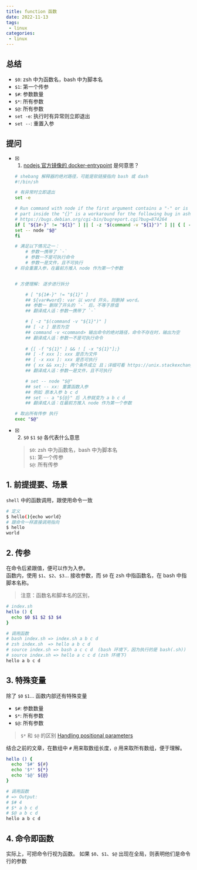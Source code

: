 ```yaml
---
title: function 函数
date: 2022-11-13
tags:
 - linux
categories: 
 - linux
---
```



## 总结
- `$0`: zsh 中为函数名，bash 中为脚本名     
- `$1`: 第一个传参      
- `$#`: 参数数量
- `$*`: 所有参数
- `$@`: 所有参数
- `set -e`: 执行时有异常则立即退出
- `set --`: 重置入参 




## 提问
- [x] 1. [nodejs 官方镜像的 docker-entrypoint](https://github.com/nodejs/docker-node/blob/main/16/alpine3.16/docker-entrypoint.sh) 是何意思？
    ```bash
    # shebang 解释器的绝对路径，可能是软链接指向 bash 或 dash
    #!/bin/sh

    # 有异常时立即退出
    set -e

    # Run command with node if the first argument contains a "-" or is not a system command. The last
    # part inside the "{}" is a workaround for the following bug in ash/dash:
    # https://bugs.debian.org/cgi-bin/bugreport.cgi?bug=874264
    if [ "${1#-}" != "${1}" ] || [ -z "$(command -v "${1}")" ] || { [ -f "${1}" ] && ! [ -x "${1}" ]; }; then
    set -- node "$@"
    fi

    # 满足以下情况之一：
        # 参数一携带了 `-`
        # 参数一不是可执行命令
        # 参数一是文件，且不可执行
    # 将会重置入参，在最前方推入 node 作为第一个参数

   
    # 方便理解: 逐步进行拆分

        # [ "${1#-}" != "${1}" ]
        ## ${var#word}: var 以 word 开头，则删掉 word。
        ## 参数一 删除了开头的 `-` 后，不等于原值
        ## 翻译成人话：参数一携带了 `-`

        # [ -z "$(command -v "${1}")" ]
        ## [ -z ] 是否为空
        ## command -v <command> 输出命令的绝对路径，命令不存在时，输出为空
        ## 翻译成人话：参数一不是可执行命令
        
        # {[ -f "${1}" ] && ! [ -x "${1}"];} 
        ## [ -f xxx ]: xxx 是否为文件
        ## [ -x xxx ]: xxx 是否可执行 
        ## { xx && xx;}: 两个条件成立 且；详细可看 https://unix.stackexchange.com/questions/670519/how-to-nest-conditional-script-operators-a-o-in-an-if-statement-in-bash
        ## 翻译成人话：参数一是文件，且不可执行

        # set -- node "$@"
        ## set -- xx: 重置函数入参
        ## 例如 原本入参 b c d 
        ## set -- a "${@}" 后 入参就变为 a b c d 
        ## 翻译成人话：在最前方推入 node 作为第一个参数

    # 取出所有传参 执行
    exec "$@"
    ```
- [x] 2. `$0` `$1` `$@` 各代表什么意思
    > `$0`: zsh 中为函数名，bash 中为脚本名     
    `$1`: 第一个传参      
    `$@`: 所有传参






## 1. 前提提要、场景
`shell` 中的函数调用，跟使用命令一致     
```bash
# 定义
$ hello(){echo world}
# 跟命令一样直接调用指向
$ hello
world
```



## 2. 传参 
在命令后紧跟值，便可以作为入参。      
函数内，使用 `$1`、`$2`、`$3`… 接收参数，而 `$0` 在 zsh 中指函数名，在 bash 中指脚本名称。

> 注意：函数名和脚本名的区别，
```bash
# index.sh
hello () {
  echo $0 $1 $2 $3 $4
}

# 调用函数
# bash index.sh => index.sh a b c d
# zsh index.sh  => hello a b c d
# source index.sh => bash a c c d  (bash 环境下，因为执行的是 bash(.sh))
# source index.sh => hello a c c d (zsh 环境下)
hello a b c d
```



## 3. 特殊变量
除了 `$0` `$1`... 函数内部还有特殊变量
- `$#`: 参数数量
- `$*`: 所有参数
- `$@`: 所有参数
> `$*` 和 `$@` 的区别 [Handling positional parameters](https://wiki.bash-hackers.org/scripting/posparams#handling_positional_parameters)

结合之前的文章，在数组中 `#` 用来取数组长度，`@` 用来取所有数组，便于理解。

```bash
hello () {
  echo '$#' ${#}
  echo '$*' ${*}
  echo '$@' ${@}
}

# 调用函数
# => Output:
# $# 4
# $* a b c d
# $@ a b c d
hello a b c d
```


## 4. 命令即函数
实际上，可把命令行视为函数。
如果 `$0`、`$1`、`$@` 出现在全局，则表明他们是命令行的参数










